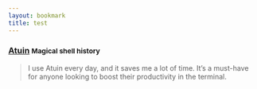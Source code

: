 ```yaml
---
layout: bookmark
title: test
---
```


### [Atuin](https://github.com/atuinsh/atuin) <small class="superscript">Magical shell history</small>

> I use Atuin every day, and it saves me a lot of time. It’s a must-have for anyone looking to boost their productivity in the terminal.


